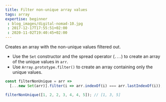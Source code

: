 ```yaml
---
title: Filter non-unique array values
tags: array
expertise: beginner
 : blog_images/digital-nomad-10.jpg
 : 2017-12-17T17:55:51+02:00
 : 2020-11-02T19:40:45+02:00
---
```


Creates an array with the non-unique values filtered out.

- Use the `Set` constructor and the spread operator (`...`) to create an array of the unique values in `arr`.
- Use `Array.prototype.filter()` to create an array containing only the unique values.

```js
const filterNonUnique = arr =>
  [...new Set(arr)].filter(i => arr.indexOf(i) === arr.lastIndexOf(i));
```

```js
filterNonUnique([1, 2, 2, 3, 4, 4, 5]); // [1, 3, 5]
```
